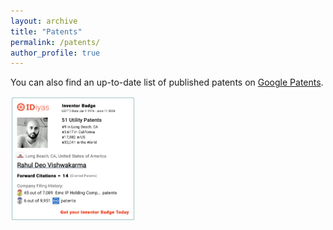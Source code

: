 ```yaml
---
layout: archive
title: "Patents"
permalink: /patents/
author_profile: true
---
```


You can also find an up-to-date list of published patents on <a href="https://patents.google.com/?inventor=%22Rahul+Deo+Vishwakarma%22,Rahul+Vishwakarma&num=100&sort=new&dups=language&clustered=true" target="_blank">Google Patents</a>.

<img src="/images/patents.png" alt="Inventor Badge" width="200" height="200">